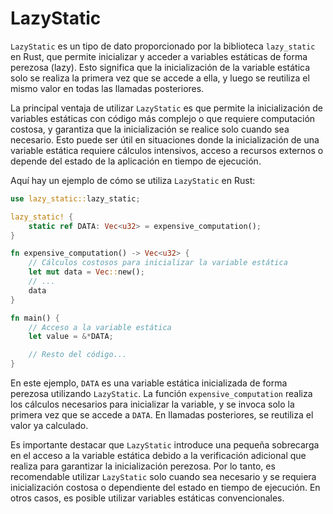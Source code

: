 # LazyStatic

`LazyStatic` es un tipo de dato proporcionado por la biblioteca `lazy_static` en Rust, que permite inicializar y acceder a variables estáticas de forma perezosa (lazy). Esto significa que la inicialización de la variable estática solo se realiza la primera vez que se accede a ella, y luego se reutiliza el mismo valor en todas las llamadas posteriores.

La principal ventaja de utilizar `LazyStatic` es que permite la inicialización de variables estáticas con código más complejo o que requiere computación costosa, y garantiza que la inicialización se realice solo cuando sea necesario. Esto puede ser útil en situaciones donde la inicialización de una variable estática requiere cálculos intensivos, acceso a recursos externos o depende del estado de la aplicación en tiempo de ejecución.

Aquí hay un ejemplo de cómo se utiliza `LazyStatic` en Rust:

```rust
use lazy_static::lazy_static;

lazy_static! {
    static ref DATA: Vec<u32> = expensive_computation();
}

fn expensive_computation() -> Vec<u32> {
    // Cálculos costosos para inicializar la variable estática
    let mut data = Vec::new();
    // ...
    data
}

fn main() {
    // Acceso a la variable estática
    let value = &*DATA;

    // Resto del código...
}
```

En este ejemplo, `DATA` es una variable estática inicializada de forma perezosa utilizando `LazyStatic`. La función `expensive_computation` realiza los cálculos necesarios para inicializar la variable, y se invoca solo la primera vez que se accede a `DATA`. En llamadas posteriores, se reutiliza el valor ya calculado.

Es importante destacar que `LazyStatic` introduce una pequeña sobrecarga en el acceso a la variable estática debido a la verificación adicional que realiza para garantizar la inicialización perezosa. Por lo tanto, es recomendable utilizar `LazyStatic` solo cuando sea necesario y se requiera inicialización costosa o dependiente del estado en tiempo de ejecución. En otros casos, es posible utilizar variables estáticas convencionales.
